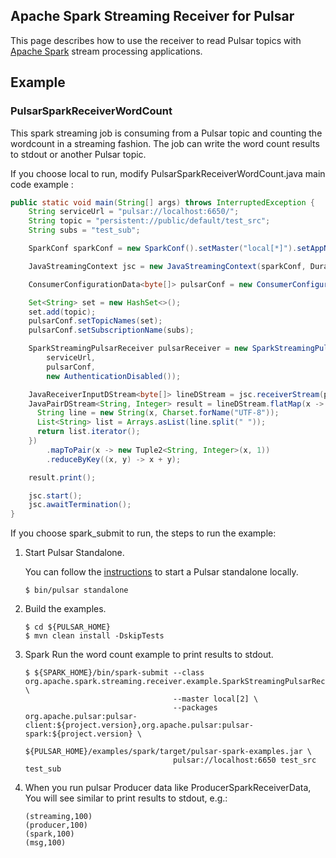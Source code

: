 <!--

    Licensed to the Apache Software Foundation (ASF) under one
    or more contributor license agreements.  See the NOTICE file
    distributed with this work for additional information
    regarding copyright ownership.  The ASF licenses this file
    to you under the Apache License, Version 2.0 (the
    "License"); you may not use this file except in compliance
    with the License.  You may obtain a copy of the License at

      http://www.apache.org/licenses/LICENSE-2.0

    Unless required by applicable law or agreed to in writing,
    software distributed under the License is distributed on an
    "AS IS" BASIS, WITHOUT WARRANTIES OR CONDITIONS OF ANY
    KIND, either express or implied.  See the License for the
    specific language governing permissions and limitations
    under the License.

-->

## Apache Spark Streaming Receiver for Pulsar

This page describes how to use the receiver to read Pulsar topics with [Apache Spark](https://spark.apache.org/) stream processing applications.

## Example

### PulsarSparkReceiverWordCount

This spark streaming job is consuming from a Pulsar topic and counting the wordcount in a streaming fashion. The job can write the word count results
to stdout or another Pulsar topic.

If you choose local to run, modify PulsarSparkReceiverWordCount.java main code example :
```java
public static void main(String[] args) throws InterruptedException {
    String serviceUrl = "pulsar://localhost:6650/";
    String topic = "persistent://public/default/test_src";
    String subs = "test_sub";

    SparkConf sparkConf = new SparkConf().setMaster("local[*]").setAppName("Pulsar Spark Example");

    JavaStreamingContext jsc = new JavaStreamingContext(sparkConf, Durations.seconds(60));

    ConsumerConfigurationData<byte[]> pulsarConf = new ConsumerConfigurationData();

    Set<String> set = new HashSet<>();
    set.add(topic);
    pulsarConf.setTopicNames(set);
    pulsarConf.setSubscriptionName(subs);

    SparkStreamingPulsarReceiver pulsarReceiver = new SparkStreamingPulsarReceiver(
        serviceUrl,
        pulsarConf,
        new AuthenticationDisabled());

    JavaReceiverInputDStream<byte[]> lineDStream = jsc.receiverStream(pulsarReceiver);
    JavaPairDStream<String, Integer> result = lineDStream.flatMap(x -> {
      String line = new String(x, Charset.forName("UTF-8"));
      List<String> list = Arrays.asList(line.split(" "));
      return list.iterator();
    })
        .mapToPair(x -> new Tuple2<String, Integer>(x, 1))
        .reduceByKey((x, y) -> x + y);

    result.print();

    jsc.start();
    jsc.awaitTermination();
}
```

If you choose spark_submit to run, the steps to run the example:

1. Start Pulsar Standalone.

    You can follow the [instructions](https://pulsar.apache.org/docs/en/standalone/) to start a Pulsar standalone locally.

    ```shell
    $ bin/pulsar standalone
    ```
    
2. Build the examples.

    ```shell
    $ cd ${PULSAR_HOME}
    $ mvn clean install -DskipTests
    ```

3. Spark Run the word count example to print results to stdout.

    ```shell
    $ ${SPARK_HOME}/bin/spark-submit --class org.apache.spark.streaming.receiver.example.SparkStreamingPulsarReceiverExample \
                                     --master local[2] \ 
                                     --packages org.apache.pulsar:pulsar-client:${project.version},org.apache.pulsar:pulsar-spark:${project.version} \
                                     ${PULSAR_HOME}/examples/spark/target/pulsar-spark-examples.jar \ 
                                     pulsar://localhost:6650 test_src test_sub
    ```       

4. When you run pulsar Producer data like ProducerSparkReceiverData, You will see similar to print results to stdout, e.g.:

    ```shell
    (streaming,100)
    (producer,100)
    (spark,100)
    (msg,100)
    ```
    